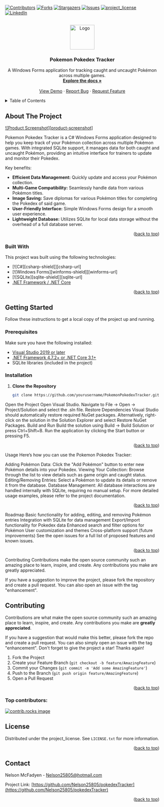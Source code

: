 <!-- Improved compatibility of back to top link: See: https://github.com/othneildrew/Best-README-Template/pull/73 -->
<a id="readme-top"></a>

<!-- PROJECT SHIELDS -->
<!--
*** I'm using markdown "reference style" links for readability.
*** Reference links are enclosed in brackets [ ] instead of parentheses ( ).
*** See the bottom of this document for the declaration of the reference variables
*** for contributors-url, forks-url, etc. This is an optional, concise syntax you may use.
*** https://www.markdownguide.org/basic-syntax/#reference-style-links
-->
[![Contributors][contributors-shield]][contributors-url]
[![Forks][forks-shield]][forks-url]
[![Stargazers][stars-shield]][stars-url]
[![Issues][issues-shield]][issues-url]
[![project_license][license-shield]][license-url]
[![LinkedIn][linkedin-shield]][linkedin-url]

<!-- PROJECT LOGO -->
<br />
<div align="center">
  <a href="https://github.com/yourusername/PokemonPokedexTracker">
    <img src="images/logo.png" alt="Logo" width="80" height="80">
  </a>

  <h3 align="center">Pokemon Pokedex Tracker</h3>


  <p align="center">
    A Windows Forms application for tracking caught and uncaught Pokémon across multiple games.
    <br />
    <a href="https://github.com/yourusername/PokemonPokedexTracker"><strong>Explore the docs »</strong></a>
    <br />
    <br />
    <a href="https://github.com/yourusername/PokemonPokedexTracker">View Demo</a>
    &middot;
    <a href="https://github.com/yourusername/PokemonPokedexTracker/issues/new?labels=bug&template=bug-report.md">Report Bug</a>
    &middot;
    <a href="https://github.com/yourusername/PokemonPokedexTracker/issues/new?labels=enhancement&template=feature-request.md">Request Feature</a>
  </p>
</div>

<!-- TABLE OF CONTENTS -->
<details>
  <summary>Table of Contents</summary>
  <ol>
    <li>
      <a href="#about-the-project">About The Project</a>
      <ul>
        <li><a href="#built-with">Built With</a></li>
      </ul>
    </li>
    <li>
      <a href="#getting-started">Getting Started</a>
      <ul>
        <li><a href="#prerequisites">Prerequisites</a></li>
        <li><a href="#installation">Installation</a></li>
      </ul>
    </li>
    <li><a href="#usage">Usage</a></li>
    <li><a href="#roadmap">Roadmap</a></li>
    <li><a href="#contributing">Contributing</a></li>
    <li><a href="#license">License</a></li>
    <li><a href="#contact">Contact</a></li>
    <li><a href="#acknowledgments">Acknowledgments</a></li>
  </ol>
</details>



<!-- ABOUT THE PROJECT -->
<!-- ABOUT THE PROJECT -->
## About The Project

[![Product Screenshot][product-screenshot]](https://github.com/yourusername/PokemonPokedexTracker)

Pokemon Pokedex Tracker is a C# Windows Forms application designed to help you keep track of your Pokémon collection across multiple Pokémon games. With integrated SQLite support, it manages data for both caught and uncaught Pokémon, providing an intuitive interface for trainers to update and monitor their Pokedex.

Key benefits:
* **Efficient Data Management:** Quickly update and access your Pokémon collection.
* **Multi-Game Compatibility:** Seamlessly handle data from various Pokémon titles.
* **Image Saving:** Save diplomas for various Pokémon titles for completing the Pokedex of said game.
* **User-Friendly Interface:** Simple Windows Forms design for a smooth user experience.
* **Lightweight Database:** Utilizes SQLite for local data storage without the overhead of a full database server.

<p align="right">(<a href="#readme-top">back to top</a>)</p>

### Built With

This project was built using the following technologies:

* [![C#][csharp-shield]][csharp-url]
* [![Windows Forms][winforms-shield]][winforms-url]
* [![SQLite][sqlite-shield]][sqlite-url]
* [.NET Framework / .NET Core](https://dotnet.microsoft.com/)

<p align="right">(<a href="#readme-top">back to top</a>)</p>

<!-- GETTING STARTED -->
## Getting Started

Follow these instructions to get a local copy of the project up and running.

### Prerequisites

Make sure you have the following installed:
* [Visual Studio 2019 or later](https://visualstudio.microsoft.com/)
* [.NET Framework 4.7.2+ or .NET Core 3.1+](https://dotnet.microsoft.com/)
* SQLite libraries (included in the project)

### Installation

1. **Clone the Repository**
   ```sh
   git clone https://github.com/yourusername/PokemonPokedexTracker.git
Open the Project
Open Visual Studio.
Navigate to File -> Open -> Project/Solution and select the .sln file.
Restore Dependencies
Visual Studio should automatically restore required NuGet packages.
Alternatively, right-click on the solution in the Solution Explorer and select Restore NuGet Packages.
Build and Run
Build the solution using Build -> Build Solution or press Ctrl+Shift+B.
Run the application by clicking the Start button or pressing F5.
<p align="right">(<a href="#readme-top">back to top</a>)</p> <!-- USAGE -->
Usage
Here’s how you can use the Pokemon Pokedex Tracker:

Adding Pokémon Data: Click the "Add Pokémon" button to enter new Pokémon details into your Pokedex.
Viewing Your Collection: Browse through the list to view details such as game origin and caught status.
Editing/Removing Entries: Select a Pokémon to update its details or remove it from the database.
Database Management: All database interactions are handled internally with SQLite, requiring no manual setup.
For more detailed usage examples, please refer to the project documentation.

<p align="right">(<a href="#readme-top">back to top</a>)</p> <!-- ROADMAP -->
Roadmap
 Basic functionality for adding, editing, and removing Pokémon entries
 Integration with SQLite for data management
 Export/Import functionality for Pokedex data
 Enhanced search and filter options for Pokémon
 User customization and themes
 Cross-platform support (future improvements)
See the open issues for a full list of proposed features and known issues.

<p align="right">(<a href="#readme-top">back to top</a>)</p> <!-- CONTRIBUTING -->
Contributing
Contributions make the open source community such an amazing place to learn, inspire, and create. Any contributions you make are greatly appreciated.

If you have a suggestion to improve the project, please fork the repository and create a pull request. You can also open an issue with the tag "enhancement".
<!-- CONTRIBUTING -->
## Contributing

Contributions are what make the open source community such an amazing place to learn, inspire, and create. Any contributions you make are **greatly appreciated**.

If you have a suggestion that would make this better, please fork the repo and create a pull request. You can also simply open an issue with the tag "enhancement".
Don't forget to give the project a star! Thanks again!

1. Fork the Project
2. Create your Feature Branch (`git checkout -b feature/AmazingFeature`)
3. Commit your Changes (`git commit -m 'Add some AmazingFeature'`)
4. Push to the Branch (`git push origin feature/AmazingFeature`)
5. Open a Pull Request

<p align="right">(<a href="#readme-top">back to top</a>)</p>

### Top contributors:

<a href="https://github.com/Nelson25805/pokedexTracker/graphs/contributors">
  <img src="https://contrib.rocks/image?repo=Nelson25805/pokedexTracker" alt="contrib.rocks image" />
</a>



<!-- LICENSE -->
## License

Distributed under the project_license. See `LICENSE.txt` for more information.

<p align="right">(<a href="#readme-top">back to top</a>)</p>



<!-- CONTACT -->
## Contact

Nelson McFadyen <!-- - [@twitter_handle](https://twitter.com/twitter_handle) --> - Nelson25805@hotmail.com

Project Link: [https://github.com/Nelson25805/pokedexTracker](https://github.com/Nelson25805/pokedexTracker)

<p align="right">(<a href="#readme-top">back to top</a>)</p>


<!-- MARKDOWN LINKS & IMAGES -->
<!-- https://www.markdownguide.org/basic-syntax/#reference-style-links -->
[contributors-shield]: https://img.shields.io/github/contributors/Nelson25805/pokedexTracker.svg?style=for-the-badge
[contributors-url]: https://github.com/Nelson25805/pokedexTracker/graphs/contributors
[forks-shield]: https://img.shields.io/github/forks/Nelson25805/pokedexTracker.svg?style=for-the-badge
[forks-url]: https://github.com/Nelson25805/pokedexTracker/network/members
[stars-shield]: https://img.shields.io/github/stars/Nelson25805/pokedexTracker.svg?style=for-the-badge
[stars-url]: https://github.com/Nelson25805/pokedexTracker/stargazers
[issues-shield]: https://img.shields.io/github/issues/Nelson25805/pokedexTracker.svg?style=for-the-badge
[issues-url]: https://github.com/Nelson25805/pokedexTracker/issues
[license-shield]: https://img.shields.io/github/license/Nelson25805/pokedexTracker.svg?style=for-the-badge
[license-url]: https://github.com/Nelson25805/pokedexTracker/blob/master/LICENSE.txt
[linkedin-shield]: https://img.shields.io/badge/-LinkedIn-black.svg?style=for-the-badge&logo=linkedin&colorB=555
[linkedin-url]: https://www.linkedin.com/in/nelson-mcfadyen-806134133/

[project-Image]: GithubImages/projectImage.png

[project-screenshot]: GithubImages/mainScreen.png
[project-screenshot2]: GithubImages/filteredGameSearch.gif
[project-screenshot3]: GithubImages/randomGameSearch.gif

[project-screenshot4]: GithubImages/excelExample.png
[project-screenshot5]: GithubImages/envExample.png


[Python-url]: https://www.python.org/downloads/
[PyQt5-url]: https://pypi.org/project/PyQt5/
[qdarkstyle-url]: https://pypi.org/project/QDarkStyle/
[igdb-api-url]: https://api-docs.igdb.com/
[pandas-url]: https://pandas.pydata.org/

[Python]: https://img.shields.io/badge/python-3670A0?style=for-the-badge&logo=python&logoColor=ffdd54
[Python-url]: https://www.python.org/downloads/
[Tkinter]: https://img.shields.io/badge/Tkinter-8.6-green
[Tkinter-url]: https://docs.python.org/3/library/tkinter.html


[JQuery.com]: https://img.shields.io/badge/jQuery-0769AD?style=for-the-badge&logo=jquery&logoColor=white
[JQuery-url]: https://jquery.com 
